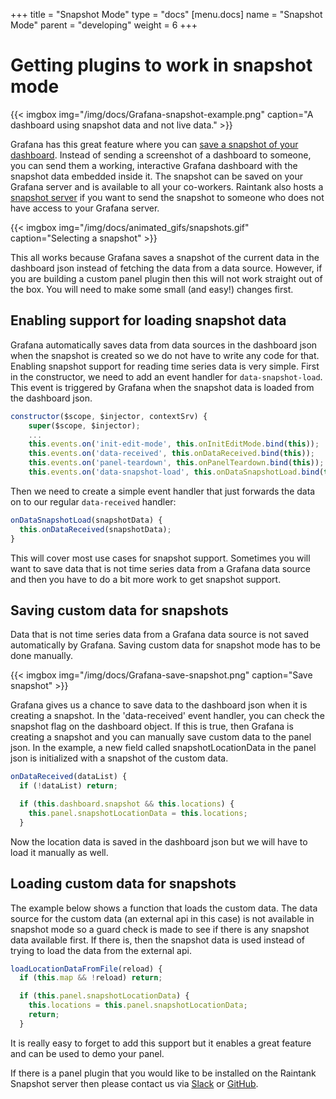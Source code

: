 +++
title = "Snapshot Mode"
type = "docs"
[menu.docs]
name = "Snapshot Mode"
parent = "developing"
weight = 6
+++

# Getting plugins to work in snapshot mode

{{< imgbox img="/img/docs/Grafana-snapshot-example.png" caption="A dashboard using snapshot data and not live data." >}}

Grafana has this great feature where you can [save a snapshot of your dashboard](http://docs.grafana.org/reference/sharing/). Instead of sending a screenshot of a dashboard to someone, you can send them a working, interactive Grafana dashboard with the snapshot data embedded inside it. The snapshot can be saved on your Grafana server and is available to all your co-workers. Raintank also hosts a [snapshot server](http://snapshot.raintank.io/) if you want to send the snapshot to someone who does not have access to your Grafana server.

{{< imgbox img="/img/docs/animated_gifs/snapshots.gif" caption="Selecting a snapshot" >}}

This all works because Grafana saves a snapshot of the current data in the dashboard json instead of fetching the data from a data source. However, if you are building a custom panel plugin then this will not work straight out of the box. You will need to make some small (and easy!) changes first.

## Enabling support for loading snapshot data

Grafana automatically saves data from data sources in the dashboard json when the snapshot is created so we do not have to write any code for that. Enabling snapshot support for reading time series data is very simple. First in the constructor, we need to add an event handler for `data-snapshot-load`. This event is triggered by Grafana when the snapshot data is loaded from the dashboard json.

```javascript
constructor($scope, $injector, contextSrv) {
    super($scope, $injector);
    ...
    this.events.on('init-edit-mode', this.onInitEditMode.bind(this));
    this.events.on('data-received', this.onDataReceived.bind(this));
    this.events.on('panel-teardown', this.onPanelTeardown.bind(this));
    this.events.on('data-snapshot-load', this.onDataSnapshotLoad.bind(this));
```

Then we need to create a simple event handler that just forwards the data on to our regular `data-received` handler:

```javascript
onDataSnapshotLoad(snapshotData) {
  this.onDataReceived(snapshotData);
}
```

This will cover most use cases for snapshot support. Sometimes you will want to save data that is not time series data from a Grafana data source and then you have to do a bit more work to get snapshot support.

## Saving custom data for snapshots

Data that is not time series data from a Grafana data source is not saved automatically by Grafana. Saving custom data for snapshot mode has to be done manually.

{{< imgbox img="/img/docs/Grafana-save-snapshot.png" caption="Save snapshot" >}}

Grafana gives us a chance to save data to the dashboard json when it is creating a snapshot. In the 'data-received' event handler, you can check the snapshot flag on the dashboard object. If this is true, then Grafana is creating a snapshot and you can manually save custom data to the panel json. In the example, a new field called snapshotLocationData in the panel json is initialized with a snapshot of the custom data.

```javascript
onDataReceived(dataList) {
  if (!dataList) return;

  if (this.dashboard.snapshot && this.locations) {
    this.panel.snapshotLocationData = this.locations;
  }
```

Now the location data is saved in the dashboard json but we will have to load it manually as well.

## Loading custom data for snapshots

The example below shows a function that loads the custom data. The data source for the custom data (an external api in this case) is not available in snapshot mode so a guard check is made to see if there is any snapshot data available first. If there is, then the snapshot data is used instead of trying to load the data from the external api.

```javascript
loadLocationDataFromFile(reload) {
  if (this.map && !reload) return;

  if (this.panel.snapshotLocationData) {
    this.locations = this.panel.snapshotLocationData;
    return;
  }
```

It is really easy to forget to add this support but it enables a great feature and can be used to demo your panel.

If there is a panel plugin that you would like to be installed on the Raintank Snapshot server then please contact us via [Slack](https://raintank.slack.com) or [GitHub](https://github.com/grafana/grafana).
